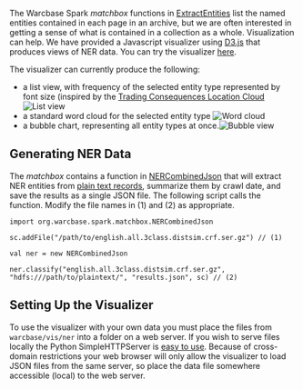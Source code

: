 The Warcbase Spark _matchbox_ functions in [ExtractEntities](https://github.com/lintool/warcbase/wiki/Spark:-Named-Entity-Recognition) list the named entities contained in each page in an archive, but we are often interested in getting a sense of what is contained in a collection as a whole. Visualization can help. We have provided a Javascript visualizer using [D3.js](http://d3js.org/) that produces views of NER data. You can try the visualizer [here](http://jrwiebe.github.io/WAHR/nervis/).

The visualizer can currently produce the following:
* a list view, with frequency of the selected entity type represented by font size (inspired by the [Trading Consequences Location Cloud](http://tcqdev.edina.ac.uk/vis/locationCloud/index.php?com=Sugar) 
![List view](http://jrwiebe.github.io/WAHR/nervis/screenshots/listview.png)
* a standard word cloud for the selected entity type ![Word cloud](http://jrwiebe.github.io/WAHR/nervis/screenshots/wordcloud.png)
* a bubble chart, representing all entity types at once.![Bubble view](http://jrwiebe.github.io/WAHR/nervis/screenshots/bubbleview.png)

## Generating NER Data
The _matchbox_ contains a function in [NERCombinedJson](https://github.com/lintool/warcbase/blob/master/src/main/scala/org/warcbase/spark/matchbox/NERCombinedJson.scala) that will extract NER entities from [plain text records](https://github.com/lintool/warcbase/wiki/Spark:-Extracting-Domain-Level-Plain-Text), summarize them by crawl date, and save the results as a single JSON file. The following script calls the function. Modify the file names in (1) and (2) as appropriate.
```
import org.warcbase.spark.matchbox.NERCombinedJson

sc.addFile("/path/to/english.all.3class.distsim.crf.ser.gz") // (1)

val ner = new NERCombinedJson

ner.classify("english.all.3class.distsim.crf.ser.gz", "hdfs:///path/to/plaintext/", "results.json", sc) // (2)
```

## Setting Up the Visualizer
To use the visualizer with your own data you must place the files from `warcbase/vis/ner` into a folder on a web server. If you wish to serve files locally the Python SimpleHTTPServer is [easy to use](http://www.pythonforbeginners.com/modules-in-python/how-to-use-simplehttpserver/). Because of cross-domain restrictions your web browser will only allow the visualizer to load JSON files from the same server, so place the data file somewhere accessible (local) to the web server.
